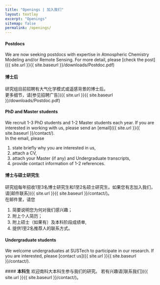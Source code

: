 ```yaml
---
title: "Openings | 加入我们"
layout: textlay
excerpt: "Openings"
sitemap: false
permalink: /openings/
---
```


<div class="row">
<div class="col-sm-6 clearfix">

#### <b>Postdocs</b>

We are now seeking postdocs with expertise in Atmospheric Chemistry Modeling and/or Remote Sensing.
For more detail, please [check the post]({{ site.url }}{{ site.baseurl }}/downloads/Postdoc.pdf)

</div>

<div class="col-sm-6 clearfix">

#### <b>博士后</b>

研究组目前招聘有大气化学模式或遥感背景的博士后。  
更多细节，请[参见招聘广告]({{ site.url }}{{ site.baseurl }}/downloads/Postdoc.pdf)  

</div>
</div>

<div class="row">
<div class="col-sm-6 clearfix">

#### <b>PhD and Master students</b>

We recruit 1-3 PhD students and 1-2 Master students each year. 
If you are interested in working with us, please send an [email]({{ site.url }}{{ site.baseurl }}/contact/).  
In the email, please  
1. state briefly why you are interested in us,  
2. attach a CV,  
3. attach your Master (if any) and Undergraduate transcripts,  
4. provide contact information of 1-2 references.

</div>

<div class="col-sm-6 clearfix">

#### <b>博士与硕士研究生</b>

研究组每年招收1至3名博士研究生和1至2名硕士研究生。如果您有志加入我们，请[邮件联系]({{ site.url }}{{ site.baseurl }}/contact/)。  
在邮件里，请您  
1. 简要说明您为何对我们感兴趣；  
2. 附上个人简历；  
3. 附上硕士（如果有）及本科阶段成绩单,  
4. 提供1至2名推荐人的联系方式。

</div>
</div>

<div class="row">
<div class="col-sm-6 clearfix">

#### <b>Undergraduate students</b>

We welcome undergraduates at SUSTech to participate in our research.
If you are interested, please [contact us]({{ site.url }}{{ site.baseurl }}/contact/).

</div>

<div class="col-sm-6 clearfix">
#### <b>本科生</b>
欢迎南科大本科生参与我们的研究。  
若有兴趣请[联系我们]({{ site.url }}{{ site.baseurl }}/contact/)。

</div>
</div>
